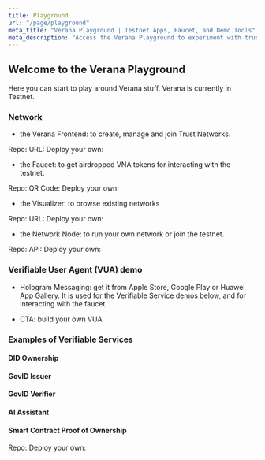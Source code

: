 ```yaml
---
title: Playground
url: "/page/playground"
meta_title: "Verana Playground | Testnet Apps, Faucet, and Demo Tools"
meta_description: "Access the Verana Playground to experiment with trust networks, testnet apps, and the VNA faucet while building verifiable credential workflows."
---
```

## Welcome to the Verana Playground

Here you can start to play around Verana stuff. Verana is currently in Testnet.

### Network

- the Verana Frontend: to create, manage and join Trust Networks.

Repo: 
URL:
Deploy your own:

- the Faucet: to get airdropped VNA tokens for interacting with the testnet.

Repo:
QR Code:
Deploy your own:

- the Visualizer: to browse existing networks

Repo: 
URL:
Deploy your own:

- the Network Node: to run your own network or join the testnet.

Repo:
API:
Deploy your own:

### Verifiable User Agent (VUA) demo

- Hologram Messaging: get it from Apple Store, Google Play or Huawei App Gallery. It is used for the Verifiable Service demos below, and for interacting with the faucet.

- CTA: build your own VUA

### Examples of Verifiable Services

#### DID Ownership

#### GovID Issuer

#### GovID Verifier

#### AI Assistant

#### Smart Contract Proof of Ownership

Repo:
Deploy your own:
